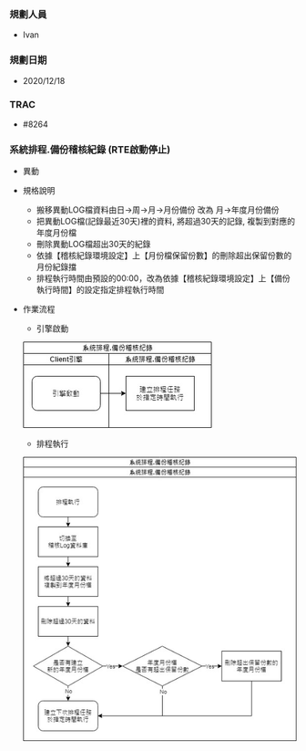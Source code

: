 ### <div id="user">規劃人員</div>
* Ivan

### <div id="updatedate">規劃日期</div>
* 2020/12/18

### <div id="trac">TRAC</div>
* #8264

### <div id="sitemanage_2">系統排程.備份稽核紀錄 <path>(RTE啟動停止)</path></div>
* 異動
* 規格說明
    * 搬移異動LOG檔資料由日->周->月->月份備份 改為 月->年度月份備份
    * 把異動LOG檔(記錄最近30天)裡的資料, 將超過30天的記錄, 複製到對應的年度月份檔
    * 刪除異動LOG檔超出30天的紀錄
    * 依據【稽核紀錄環境設定】上【月份檔保留份數】的刪除超出保留份數的月份紀錄擋
    * 排程執行時間由預設的00:00，改為依據【稽核紀錄環境設定】上【備份執行時間】的設定指定排程執行時間

* 作業流程
    * 引擎啟動

    ![BackUpAuditLog_sa1]
    * 排程執行

    ![BackUpAuditLog_sa2]


<!--超連結引用ps.畫面上看不到-->
[BackUpAuditLog_sa1]:img/BackUpAuditLog_sa1.jpg
[BackUpAuditLog_sa2]:img/BackUpAuditLog_sa2.jpg